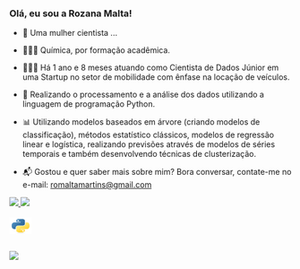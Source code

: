 ### Olá, eu sou a Rozana Malta!
- 🧪 Uma mulher cientista ... 
- 👩🏾‍🔬 Química, por formação acadêmica.
- 👩🏽‍💻 Há 1 ano e 8 meses atuando como Cientista de Dados Júnior em uma Startup no setor de mobilidade com ênfase na locação de veículos.
- 🌱 Realizando o processamento e a análise dos dados utilizando a linguagem de programação Python. 
- 📊 Utilizando modelos baseados em árvore (criando modelos de classificação), métodos estatístico clássicos, modelos de regressão linear e logística, realizando previsões através de modelos de séries temporais e também desenvolvendo técnicas de clusterização. 

- 📬 Gostou e quer saber mais sobre mim? Bora conversar, contate-me no e-mail: romaltamartins@gmail.com

<div>
  <a href="https://github.com/Rozana-Malta">
  <img height="165em" src="https://github-readme-stats.vercel.app/api?username=Rozana-Malta&show_icons=true&theme=radical&include_all_commits=true&count_private=true"/>
  <img height="165em" src="https://github-readme-stats.vercel.app/api/top-langs/?username=Rozana-Malta&layout=compact&langs_count=7&theme=radical"/>
</div>

  <div style="display: inline_block"><br>
  <img align="center" alt="Roz-Python" height="30" width="40" src="https://raw.githubusercontent.com/devicons/devicon/master/icons/python/python-original.svg">
</div>

  ##
  
  <div> 
  <a href="https://www.linkedin.com/in/rozanamalta/" target="_blank"><img src="https://img.shields.io/badge/-LinkedIn-%230077B5?style=for-the-badge&logo=linkedin&logoColor=white" target="_blank"></a> 
 
</div>
